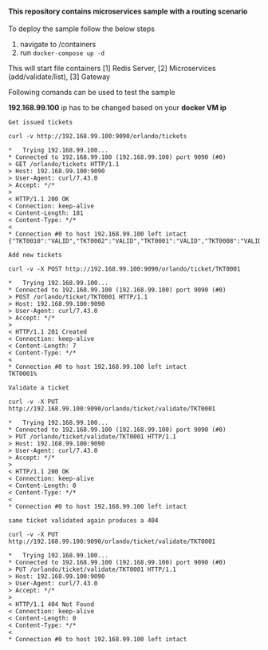 #### This repository contains microservices sample with a routing scenario ####

To deploy the sample follow the below steps

1. navigate to /containers
2. run ``` docker-compose up -d ```

This will start file containers [1] Redis Server, [2] Microservices (add/validate/list), [3] Gateway

Following comands can be used to test the sample

**192.168.99.100** ip has to be changed based on your **docker VM ip**

```
Get issued tickets

curl -v http://192.168.99.100:9090/orlando/tickets

*   Trying 192.168.99.100...
* Connected to 192.168.99.100 (192.168.99.100) port 9090 (#0)
> GET /orlando/tickets HTTP/1.1
> Host: 192.168.99.100:9090
> User-Agent: curl/7.43.0
> Accept: */*
>
< HTTP/1.1 200 OK
< Connection: keep-alive
< Content-Length: 181
< Content-Type: */*
<
* Connection #0 to host 192.168.99.100 left intact
{"TKT0010":"VALID","TKT0002":"VALID","TKT0001":"VALID","TKT0008":"VALID","TKT0007":"VALID","TKT0009":"VALID","TKT0004":"VALID","TKT0003":"VALID","TKT0006":"VALID","TKT0005":"VALID"}%

```

```
Add new tickets

curl -v -X POST http://192.168.99.100:9090/orlando/ticket/TKT0001

*   Trying 192.168.99.100...
* Connected to 192.168.99.100 (192.168.99.100) port 9090 (#0)
> POST /orlando/ticket/TKT0001 HTTP/1.1
> Host: 192.168.99.100:9090
> User-Agent: curl/7.43.0
> Accept: */*
>
< HTTP/1.1 201 Created
< Connection: keep-alive
< Content-Length: 7
< Content-Type: */*
<
* Connection #0 to host 192.168.99.100 left intact
TKT0001%

```

```
Validate a ticket

curl -v -X PUT http://192.168.99.100:9090/orlando/ticket/validate/TKT0001

*   Trying 192.168.99.100...
* Connected to 192.168.99.100 (192.168.99.100) port 9090 (#0)
> PUT /orlando/ticket/validate/TKT0001 HTTP/1.1
> Host: 192.168.99.100:9090
> User-Agent: curl/7.43.0
> Accept: */*
>
< HTTP/1.1 200 OK
< Connection: keep-alive
< Content-Length: 0
< Content-Type: */*
<
* Connection #0 to host 192.168.99.100 left intact

same ticket validated again produces a 404

curl -v -X PUT http://192.168.99.100:9090/orlando/ticket/validate/TKT0001

*   Trying 192.168.99.100...
* Connected to 192.168.99.100 (192.168.99.100) port 9090 (#0)
> PUT /orlando/ticket/validate/TKT0001 HTTP/1.1
> Host: 192.168.99.100:9090
> User-Agent: curl/7.43.0
> Accept: */*
>
< HTTP/1.1 404 Not Found
< Connection: keep-alive
< Content-Length: 0
< Content-Type: */*
<
* Connection #0 to host 192.168.99.100 left intact

```
